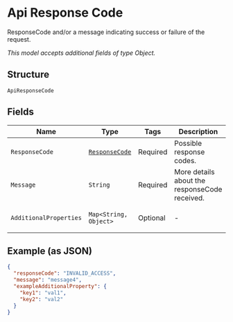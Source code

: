 
# Api Response Code

ResponseCode and/or a message indicating success or failure of the request.

*This model accepts additional fields of type Object.*

## Structure

`ApiResponseCode`

## Fields

| Name | Type | Tags | Description | Getter | Setter |
|  --- | --- | --- | --- | --- | --- |
| `ResponseCode` | [`ResponseCode`](../../doc/models/response-code.md) | Required | Possible response codes. | ResponseCode getResponseCode() | setResponseCode(ResponseCode responseCode) |
| `Message` | `String` | Required | More details about the responseCode received. | String getMessage() | setMessage(String message) |
| `AdditionalProperties` | `Map<String, Object>` | Optional | - | Object getAdditionalProperty(String key) | additionalProperty(String key, Object value) |

## Example (as JSON)

```json
{
  "responseCode": "INVALID_ACCESS",
  "message": "message4",
  "exampleAdditionalProperty": {
    "key1": "val1",
    "key2": "val2"
  }
}
```

